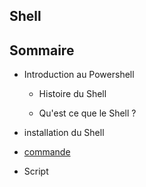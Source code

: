 ## Shell


## Sommaire

* Introduction au  Powershell
    
    * Histoire du Shell
    
    * Qu'est ce que le Shell ?

* installation du Shell

* [commande](https://github.com/nsegur66/Powershell/blob/main/Commande)

* Script


